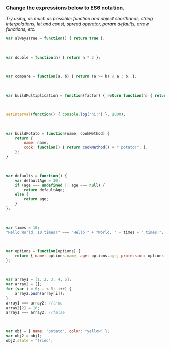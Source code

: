 ### Change the expressions below to ES6 notation.

*Try using, as much as possible: function and object shorthands, string interpolations,*
*let and const, spread operator, param defaults, arrow functions, etc.*
<br/>

```javascript
var alwaysTrue = function() { return true };
```
<br/>

```javascript
var double = function(n) { return n * 2 };
```
<br/>

```javascript
var compare = function(a, b) { return (a >= b) ? a : b; };
```
<br/>

```javascript
var buildMultiplication = function(factor) { return function(n) { return n * factor } };
```
<br/>

```javascript
setInterval(function() { console.log("hi!") }, 1000);
```
<br/>

```javascript
var buildPotato = function(name, cookMethod) {
    return {
        name: name,
        cook: function() { return cookMethod() + " potato!"; },
    };
}
```
<br/>

```javascript
var defaults = function() {
    var defaultAge = 30;
    if (age === undefined || age === null) {
        return defaultAge;
    else {
        return age;
    }
};
```
<br/>

```javascript
var times = 10;
"Hello World, 10 times!" === "Hello " + "World, " + times + " times!"; //true
```
<br/>

```javascript
var options = function(options) {
    return { name: options.name, age: options.age, profession: options.profession };
};
```
<br/>

```javascript
var array1 = [1, 2, 3, 4, 5];
var array2 = [];
for (var i = 0; i < 5; i++) {
    array2.push(array[i]);
}
array1 === array2; //true
array2[2] = 10;
array1 === array2; //false
```
<br/>

```javascript
var obj = { name: "potato", color: "yellow" };
var obj2 = obj1;
obj2.state = "fried";
```
<br/>

